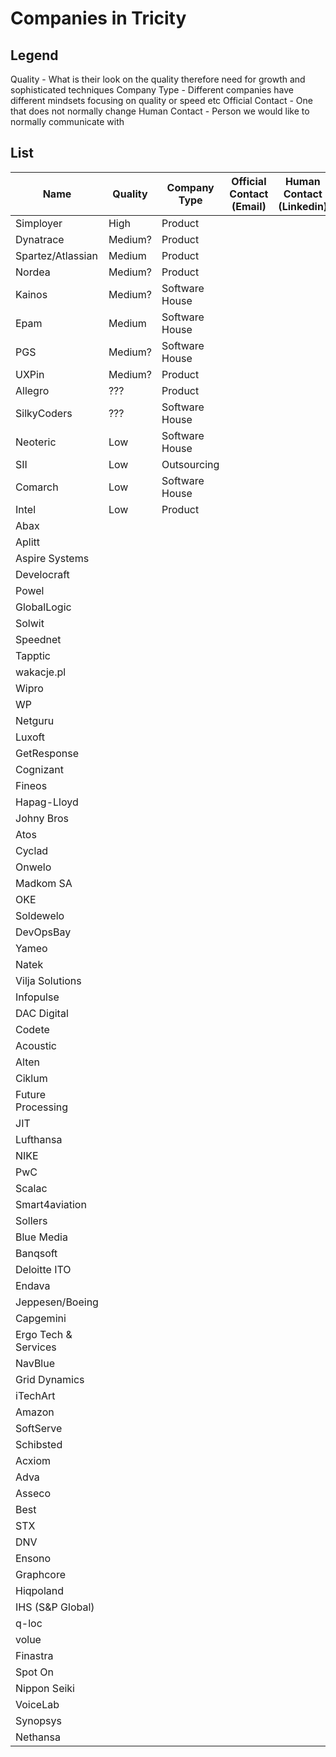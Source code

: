 # Companies in Tricity

## Legend

Quality - What is their look on the quality therefore need for growth and sophisticated techniques
Company Type - Different companies have different mindsets focusing on quality or speed etc
Official Contact - One that does not normally change
Human Contact - Person we would like to normally communicate with

## List

| Name                 | Quality | Company Type   | Official Contact (Email) | Human Contact (Linkedin) |
|----------------------|---------|----------------|--------------------------|--------------------------|
| Simployer            | High    | Product        |                          |                          |
| Dynatrace            | Medium? | Product        |                          |                          |
| Spartez/Atlassian    | Medium  | Product        |                          |                          |
| Nordea               | Medium? | Product        |                          |                          |
| Kainos               | Medium? | Software House |                          |                          |
| Epam                 | Medium  | Software House |                          |                          |
| PGS                  | Medium? | Software House |                          |                          |
| UXPin                | Medium? | Product        |                          |                          |
| Allegro              | ???     | Product        |                          |                          |
| SilkyCoders          | ???     | Software House |                          |                          |
| Neoteric             | Low     | Software House |                          |                          |
| SII                  | Low     | Outsourcing    |                          |                          |
| Comarch              | Low     | Software House |                          |                          |
| Intel                | Low     | Product        |                          |                          |
| Abax                 |         |                |                          |                          |
| Aplitt               |         |                |                          |                          |
| Aspire Systems       |         |                |                          |                          |
| Develocraft          |         |                |                          |                          |
| Powel                |         |                |                          |                          |
| GlobalLogic          |         |                |                          |                          |
| Solwit               |         |                |                          |                          |
| Speednet             |         |                |                          |                          |
| Tapptic              |         |                |                          |                          |
| wakacje.pl           |         |                |                          |                          |
| Wipro                |         |                |                          |                          |
| WP                   |         |                |                          |                          |
| Netguru              |         |                |                          |                          |
| Luxoft               |         |                |                          |                          |
| GetResponse          |         |                |                          |                          |
| Cognizant            |         |                |                          |                          |
| Fineos               |         |                |                          |                          |
| Hapag-Lloyd          |         |                |                          |                          |
| Johny Bros           |         |                |                          |                          |
| Atos                 |         |                |                          |                          |
| Cyclad               |         |                |                          |                          |
| Onwelo               |         |                |                          |                          |
| Madkom SA            |         |                |                          |                          |
| OKE                  |         |                |                          |                          |
| Soldewelo            |         |                |                          |                          |
| DevOpsBay            |         |                |                          |                          |
| Yameo                |         |                |                          |                          |
| Natek                |         |                |                          |                          |
| Vilja Solutions      |         |                |                          |                          |
| Infopulse            |         |                |                          |                          |
| DAC Digital          |         |                |                          |                          |
| Codete               |         |                |                          |                          |
| Acoustic             |         |                |                          |                          |
| Alten                |         |                |                          |                          |
| Ciklum               |         |                |                          |                          |
| Future Processing    |         |                |                          |                          |
| JIT                  |         |                |                          |                          |
| Lufthansa            |         |                |                          |                          |
| NIKE                 |         |                |                          |                          |
| PwC                  |         |                |                          |                          |
| Scalac               |         |                |                          |                          |
| Smart4aviation       |         |                |                          |                          |
| Sollers              |         |                |                          |                          |
| Blue Media           |         |                |                          |                          |
| Banqsoft             |         |                |                          |                          |
| Deloitte ITO         |         |                |                          |                          |
| Endava               |         |                |                          |                          |
| Jeppesen/Boeing      |         |                |                          |                          |
| Capgemini            |         |                |                          |                          |
| Ergo Tech & Services |         |                |                          |                          |
| NavBlue              |         |                |                          |                          |
| Grid Dynamics        |         |                |                          |                          |
| iTechArt             |         |                |                          |                          |
| Amazon               |         |                |                          |                          |
| SoftServe            |         |                |                          |                          |
| Schibsted            |         |                |                          |                          |
| Acxiom               |         |                |                          |                          |
| Adva                 |         |                |                          |                          |
| Asseco               |         |                |                          |                          |
| Best                 |         |                |                          |                          |
| STX                  |         |                |                          |                          |
| DNV                  |         |                |                          |                          |
| Ensono               |         |                |                          |                          |
| Graphcore            |         |                |                          |                          |
| Hiqpoland            |         |                |                          |                          |
| IHS (S&P Global)     |         |                |                          |                          |
| q-loc                |         |                |                          |                          |
| volue                |         |                |                          |                          |
| Finastra             |         |                |                          |                          |
| Spot On              |         |                |                          |                          |
| Nippon Seiki         |         |                |                          |                          |
| VoiceLab             |         |                |                          |                          |
| Synopsys             |         |                |                          |                          |
| Nethansa             |         |                |                          |                          |
